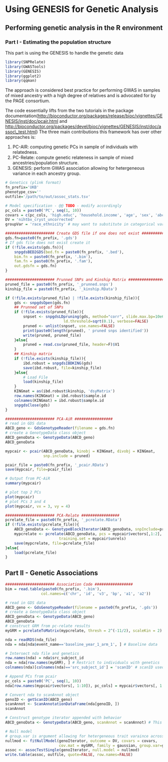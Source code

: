 # Using GENESIS for Genetic Analysis

## Performing genetic analysis in the R environment

### Part I - Estimating the population structure

This part is using the GENESIS to handle the genetic data

```R
library(SNPRelate)
library(GWASTools)
library(GENESIS)
library(ggplot2)
library(qqman)
```

The approach is considered best practice for performing GWAS in samples of mixed ancestry with a high degree of relatives and is advocated for by the PAGE consortium.

The code essentially lifts from the two tutorials in the package documentation(http://bioconductor.org/packages/release/bioc/vignettes/GENESIS/inst/doc/pcair.html and http://bioconductor.org/packages/devel/bioc/vignettes/GENESIS/inst/doc/assoc\_test.html) The three main contributions this framework has over other approaches is:

1. PC-AIR: computing genetic PCs in sample of individuals with relatedness.
2. PC-Relate: compute genetic relateness in sample of mixed ancestries/population structure.
3. GENESIS: perform GWAS association allowing for hetergeneous variance in each ancestry group.

```R
# Genetics (plink format)
fn_prefix='UKB'
phenotype_csv=''
outfile='/path/to/out/assoc_stats.tsv'

```

```R
# Model specification - @@ TODO - modify accordingly
pc_cols = paste0('PC', seq(1, 10))
covars = c(pc_cols, 'high.educ', 'household.income', 'age', 'sex', 'abcd_site')
DV = 'nihtbx_cryst_uncorrected'
groupVar = 'race_ethnicity' # may want to substitute in categorical variable based on genetic ancestry

```

```R
###################### Create GDS file if one does not exist #################
gds.fn=paste0(fn_prefix, '.gds')
# If gds file does not exist create it
if (!file.exists(gds.fn)){
    snpgdsBED2GDS(bed.fn = paste0(fn_prefix, '.bed'),
    bim.fn = paste0(fn_prefix, '.bim'),
    fam.fn = paste0(fn_prefix, '.fam'),
    out.gdsfn = gds.fn)
}

```

```R
###################### Prunned SNPs and Kinship Matrix #################
pruned_file = paste0(fn_prefix, '_prunned.snps')
kinship_file = paste0(fn_prefix, '_kinship.RData')

if (!file.exists(pruned_file) | !file.exists(kinship_file)){
    gds <- snpgdsOpen(gds.fn)
    ## Prunned set of SNPs
    if (!file.exists(pruned_file)){
        snpset <- snpgdsLDpruning(gds, method="corr", slide.max.bp=10e6,
                          ld.threshold=sqrt(0.1), verbose=FALSE)
        pruned <- unlist(snpset, use.names=FALSE)
        print(paste0(length(pruned), ' pruned snps identified'))
        write(pruned, pruned_file)
    }else{
        pruned = read.csv(pruned_file, header=F)$V1
    }
    ## Kinship matrix
    if (!file.exists(kinship_file)){
        ibd.robust = snpgdsIBDKING(gds)
        save(ibd.robust, file=kinship_file)
    }else{
        # Load File
        load(kinship_file)
    }
    KINGmat = as(ibd.robust$kinship, 'dsyMatrix')
    row.names(KINGmat) = ibd.robust$sample.id
    colnames(KINGmat) = ibd.robust$sample.id
    snpgdsClose(gds)
}

```

```R
###################### PCA-AiR #################
# read in GDS data
ABCD_geno <- GdsGenotypeReader(filename = gds.fn)
# create a GenotypeData class object
ABCD_genoData <- GenotypeData(ABCD_geno)
ABCD_genoData

mypcair <- pcair(ABCD_genoData, kinobj = KINGmat, divobj = KINGmat,
                 snp.include = pruned)

pcair_file = paste0(fn_prefix, '_pcair.RData')
save(mypcair, file=pcair_file)

# Output from PC-AiR
summary(mypcair)

# plot top 2 PCs
plot(mypcair)
# plot PCs 3 and 4
plot(mypcair, vx = 3, vy = 4)

```

```R
###################### PCA-Relate #################
pcrelate_file = paste0(fn_prefix, '_pcrelate.RData')
if (!file.exists(pcrelate_file)){
    ABCD_genoData <- GenotypeBlockIterator(ABCD_genoData, snpInclude=pruned)
    mypcrelate <- pcrelate(ABCD_genoData, pcs = mypcair$vectors[,1:2],
                        training.set = mypcair$unrels)
    save(mypcrelate, file=pcrelate_file)
}else{
    load(pcrelate_file)
}


```

## Part II - Genetic Associations

```R
###################### Association Code #################
bim = read.table(paste0(fn_prefix, '.bim'),
                col.names=c('chr', 'id', 'v3', 'bp', 'a1', 'a2'))

# read in GDS data
ABCD_geno <- GdsGenotypeReader(filename = paste0(fn_prefix, '.gds'))
# create a GenotypeData class object
ABCD_genoData <- GenotypeData(ABCD_geno)
ABCD_genoData
# construct GRM from pc-relate results
myGRM = pcrelateToMatrix(mypcrelate, thresh = 2^(-11/2), scaleKin = 2)

```

```R
nda = readRDS(nda_file)
nda = nda[nda$event_name=='baseline_year_1_arm_1', ] # Baseline data

# Intersect nda file and genetics
row.names(nda) = nda$src_subject_id
nda = nda[row.names(myGRM), ] # Restrict to individuals with genetics
colnames(nda)[colnames(nda)=='src_subject_id'] = 'scanID' # scanID used to match individuals with genetics

# Append PCs from pcair
pc_cols = paste0('PC', seq(1, 10))
nda[row.names(mypcair$vectors[, 1:10]), pc_cols] = mypcair$vectors[, 1:10]

# Convert nda to scanAnnot object
genoID <- getScanID(ABCD_geno)
scanAnnot <- ScanAnnotationDataFrame(nda[genoID, ])
scanAnnot

# Construct genotype iterator appended with behavior
ABCD_genoData <- GenotypeData(ABCD_geno, scanAnnot = scanAnnot) # This is the object which association is performed on

```

```R
# Null model
# group.var is argument allowing for hetergeneous trait varaince across ethnic groups
nullmod <- fitNullModel(genoIterator, outcome = DV, covars = covars,
                        cov.mat = myGRM, family = gaussian, group.var=groupVar)
assoc <- assocTestSingle(genoIterator, null.model = nullmod)
write.table(assoc, outfile, quote=FALSE, row.names=FALSE)

```
